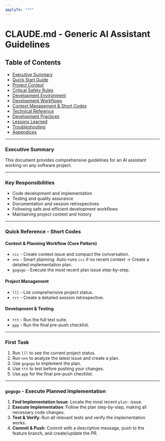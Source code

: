 ```yaml
---
applyTo: "**"
---
```


# CLAUDE.md - Generic AI Assistant Guidelines

## Table of Contents

- [Executive Summary](#executive-summary)
- [Quick Start Guide](#quick-start-guide)
- [Project Context](#project-context)
- [Critical Safety Rules](#critical-safety-rules)
- [Development Environment](#development-environment)
- [Development Workflows](#development-workflows)
- [Context Management & Short Codes](#context-management--short-codes)
- [Technical Reference](#technical-reference)
- [Development Practices](#development-practices)
- [Lessons Learned](#lessons-learned)
- [Troubleshooting](#troubleshooting)
- [Appendices](#appendices)

---

### Executive Summary

This document provides comprehensive guidelines for an AI assistant working on any software project.

---

### Key Responsibilities

- Code development and implementation
- Testing and quality assurance
- Documentation and session retrospectives
- Following safe and efficient development workflows
- Maintaining project context and history

---

### Quick Reference - Short Codes

#### Context & Planning Workflow (Core Pattern)

- `ccc` - Create context issue and compact the conversation.
- `nnn` - Smart planning: Auto-runs `ccc` if no recent context → Create a detailed implementation plan.
- `gogogo` - Execute the most recent plan issue step-by-step.

#### Project Management

- `lll` - List comprehensive project status.
- `rrr` - Create a detailed session retrospective.

#### Development & Testing

- `ttt` - Run the full test suite.
- `ppp` - Run the final pre-push checklist.

---

### First Task

1. Run `lll` to see the current project status.
2. Run `nnn` to analyze the latest issue and create a plan.
3. Use `gogogo` to implement the plan.
4. Use `ttt` to test before pushing your changes.
5. Use `ppp` for the final pre-push checklist.

---

### `gogogo` - Execute Planned Implementation

1. **Find Implementation Issue**: Locate the most recent `plan:` issue.
2. **Execute Implementation**: Follow the plan step-by-step, making all necessary code changes.
3. **Test & Verify**: Run all relevant tests and verify the implementation works.
4. **Commit & Push**: Commit with a descriptive message, push to the feature branch, and create/update the PR.
